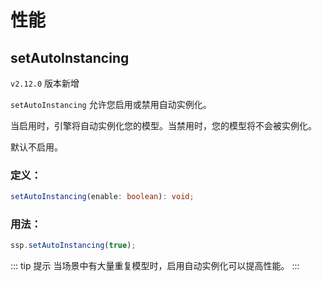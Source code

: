 # 性能

## setAutoInstancing

`v2.12.0` 版本新增

`setAutoInstancing` 允许您启用或禁用自动实例化。

当启用时，引擎将自动实例化您的模型。当禁用时，您的模型将不会被实例化。

默认不启用。

### 定义：

```ts
setAutoInstancing(enable: boolean): void;
```

### 用法：

```js
ssp.setAutoInstancing(true);
```

::: tip 提示
当场景中有大量重复模型时，启用自动实例化可以提高性能。
:::
